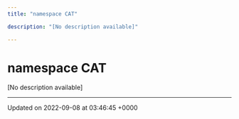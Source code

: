 ```yaml
---
title: "namespace CAT"

description: "[No description available]"

---
```


# namespace CAT

[No description available]






-------------------------------

Updated on 2022-09-08 at 03:46:45 +0000